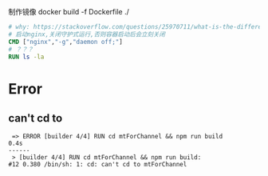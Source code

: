 制作镜像
docker build -f Dockerfile ./

```Dockerfile
# why: https://stackoverflow.com/questions/25970711/what-is-the-difference-between-nginx-daemon-on-off-option
# 启动nginx,关闭守护式运行,否则容器启动后会立刻关闭
CMD ["nginx","-g","daemon off;"]
# ？？？
RUN ls -la
```

# Error

## can't cd to

```
 => ERROR [builder 4/4] RUN cd mtForChannel && npm run build                                                                                     0.4s
------
 > [builder 4/4] RUN cd mtForChannel && npm run build:
#12 0.380 /bin/sh: 1: cd: can't cd to mtForChannel
```
